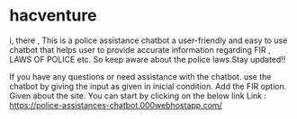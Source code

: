 # hacventure
i, there , This is a police assistance chatbot a user-friendly and easy to use chatbot that helps user to provide accurate information regarding FIR ,
 LAWS OF POLICE etc.
So keep aware about the police laws.Stay updated!!

If you have any questions or need assistance with the chatbot.
use the chatbot by giving the input as given in inicial condition.
Add the FIR option.
Given about the site.
You can start by clicking on the below link 
Link : https://police-assistances-chatbot.000webhostapp.com/
